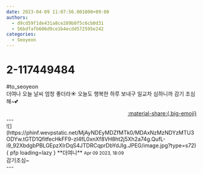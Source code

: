 ```yaml
---
date: 2023-04-09 11:07:56.001000+09:00
authors:
  - d9cd59f1de431a8ce289b8f5c6cb0d31
  - 56bdfafb606d9ce1b4ecdd572595e242
categories:
  - Seoyeon
---
```


# 2-117449484

<div class="post-container" markdown="1">
<div class="content-container md-sidebar__scrollwrap" markdown="1">

\#to_seoyeon <br>더여나 오늘 날씨 엄청 좋더라☀️ 오늘도 행복한 하루 보내구 일교차 심하니까 감기 조심해~💕

</div>
</div>

<div style="text-align: right;" markdown="1">
<a href="https://weverse.io/fromis9/fanpost/2-117449484" style="text-align: right;">:material-share:{.big-emoji}</a>
</div>
---

<div class="comments-container md-sidebar__scrollwrap" markdown="1">
<div class="comment" markdown="1">
<div class='id-container' markdown="1">
![](https://phinf.wevpstatic.net/MjAyNDEyMDZfMTk0/MDAxNzMzNDYzMTU3ODYw.tGTD1QfitfecHkFF9-zI4fL0xnXf8VH8ht2j5Xh2a74g.QufL-i9_92XbdgbPBLGEpzXIrDqS4JTDRCqprDbYdJIg.JPEG/image.jpg?type=s72){ pfp loading=lazy }
**<span class="artist">더여니</span>** <small>Apr 09 2023, 18:09</small><br>
</div>
<div class='comment-body' markdown="1">
감기조심~
</div>
</div>
</div>
---
